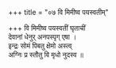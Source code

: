 +++
title = "०७ वि मिमीष्व पयस्वतीम्"

+++
वि मिमीष्व पयस्वतीं घृताचीं  
देवानां धेनुर् अनपस्पृग् एषा ।  
इन्द्रः सोमं पिबतु क्षेमो अस्त्व्  
अग्निः प्र स्तौतु वि मृधो नुदस्व ॥